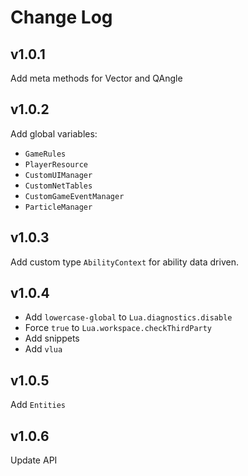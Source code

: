 # Change Log

## v1.0.1

Add meta methods for Vector and QAngle

## v1.0.2

Add global variables:

-   `GameRules`
-   `PlayerResource`
-   `CustomUIManager`
-   `CustomNetTables`
-   `CustomGameEventManager`
-   `ParticleManager`

## v1.0.3

Add custom type `AbilityContext` for ability data driven.

## v1.0.4

-   Add `lowercase-global` to `Lua.diagnostics.disable`
-   Force `true` to `Lua.workspace.checkThirdParty`
-   Add snippets
-   Add `vlua`

## v1.0.5

Add `Entities`

## v1.0.6

Update API

